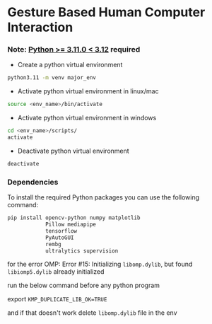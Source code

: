 # Gesture Based Human Computer Interaction

### Note: [Python >= 3.11.0 < 3.12](https://www.python.org/downloads/) required 
- Create a python virtual environment
```bash 
python3.11 -m venv major_env
```
- Activate python virtual environment in linux/mac
```bash 
source <env_name>/bin/activate
```
- Activate python virtual environment in windows
```bash 
cd <env_name>/scripts/
activate
``` 
- Deactivate python virtual environment
```bash 
deactivate
```

### Dependencies
To install the required Python packages you can use the following command:
```bash 
pip install opencv-python numpy matplotlib
            Pillow mediapipe
            tensorflow
            PyAutoGUI
            rembg 
            ultralytics supervision
```

for the error OMP: Error #15: Initializing `libomp.dylib`, but found `libiomp5.dylib` already initialized



run the below command before any python program


export `KMP_DUPLICATE_LIB_OK=TRUE`



and if that doesn't work delete `libomp.dylib` file in the env




